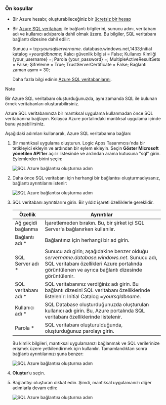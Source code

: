 ### <a name="prerequisites"></a>Ön koşullar
* Bir Azure hesabı; oluşturabileceğiniz bir [ücretsiz bir hesap](https://azure.microsoft.com/free)
* Bir [Azure SQL veritabanı](../articles/sql-database/sql-database-get-started.md) ile bağlantı bilgilerini, sunucu adını, veritabanı adı ve kullanıcı adı/parola dahil olmak üzere. Bu bilgiler, SQL veritabanı bağlantı dizesine dahil edilir:
  
    Sunucu = tcp:*yoursqlservername*. database.windows.net,1433;Initial katalog =*yourqldbname*; Kalıcı güvenlik bilgisi = False; Kullanıcı Kimliği {your_username} =; Parola {your_password} =; MultipleActiveResultSets = False; Şifreleme = True; TrustServerCertificate = False; Bağlantı zaman aşımı = 30;
  
    Daha fazla bilgi edinin [Azure SQL veritabanlarını](https://azure.microsoft.com/services/sql-database).

> [!NOTE]
> Bir Azure SQL veritabanı oluşturduğunuzda, aynı zamanda SQL ile bulunan örnek veritabanları oluşturabilirsiniz. 
> 
> 

Azure SQL veritabanınıza bir mantıksal uygulama kullanmadan önce SQL veritabanına bağlayın. Kolayca Azure portalındaki mantıksal uygulama içinde bunu yapabilirsiniz.  

Aşağıdaki adımları kullanarak, Azure SQL veritabanına bağlan:  

1. Bir mantıksal uygulama oluşturun. Logic Apps Tasarımcısı'nda bir tetikleyici ekleyin ve ardından bir eylem ekleyin. Seçin **Göster Microsoft yönetilen API'ler** açılır listesinde ve ardından arama kutusuna "sql" girin. Eylemlerden birini seçin:  
   
    ![SQL Azure bağlantısı oluşturma adım](./media/connectors-create-api-sqlazure/sql-actions.png)
2. Daha önce SQL veritabanı için herhangi bir bağlantısı oluşturmadıysanız, bağlantı ayrıntılarını istenir:  
   
    ![SQL Azure bağlantısı oluşturma adım](./media/connectors-create-api-sqlazure/connection-details.png) 
3. SQL veritabanı ayrıntılarını girin. Bir yıldız işareti özelliklerle gereklidir.
   
   | Özellik | Ayrıntılar |
   | --- | --- |
   | Ağ geçidi bağlanma |İşaretlemeden bırakın. Bu, bir şirket içi SQL Server'a bağlanırken kullanılır. |
   | Bağlantı adı * |Bağlantınız için herhangi bir ad girin. |
   | SQL Server adı * |Sunucu adı girin; aşağıdakine benzer olduğu *servername.database.windows.net*. Sunucu adı, SQL veritabanı özellikleri Azure portalında görüntülenen ve ayrıca bağlantı dizesinde görüntülenir. |
   | SQL veritabanı adı * |SQL veritabanınız verdiğiniz adı girin. Bu bağlantı dizesini SQL veritabanı özelliklerinde listelenir: Initial Catalog =*yoursqldbname*. |
   | Kullanıcı adı * |SQL Database oluşturduğunuzda oluşturulan kullanıcı adı girin. Bu, Azure portalında SQL veritabanı özelliklerinde listelenir. |
   | Parola * |SQL veritabanı oluşturulduğunda, oluşturduğunuz parolayı girin. |
   
    Bu kimlik bilgileri, mantıksal uygulamanızı bağlanmak ve SQL verilerinize erişmek üzere yetkilendirmek için kullanılır. Tamamlandıktan sonra bağlantı ayrıntılarınızı şuna benzer:  
   
    ![SQL Azure bağlantısı oluşturma adım](./media/connectors-create-api-sqlazure/sample-connection.png) 
4. **Oluştur**’u seçin. 
5. Bağlantıyı oluşturan dikkat edin. Şimdi, mantıksal uygulamanızı diğer adımlarla devam edin: 
   
    ![SQL Azure bağlantısı oluşturma adım](./media/connectors-create-api-sqlazure/table.png)

